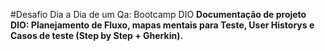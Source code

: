 #Desafio Dia a Dia de um Qa: Bootcamp DIO
**Documentação de projeto DIO: Planejamento de Fluxo, mapas mentais para Teste, User Historys e Casos de teste (Step by Step + Gherkin).**
